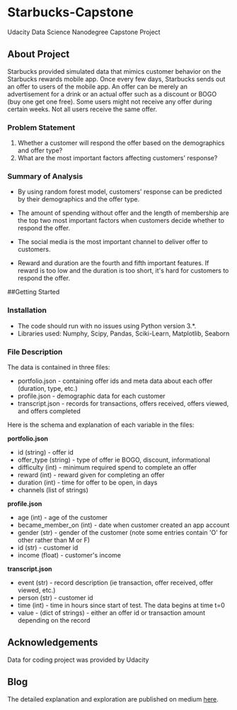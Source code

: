 # Starbucks-Capstone
Udacity Data Science Nanodegree Capstone Project

## About Project

Starbucks provided simulated data that mimics customer behavior on the Starbucks rewards mobile app. Once every few days, Starbucks sends out an offer to users of the mobile app. An offer can be merely an advertisement for a drink or an actual offer such as a discount or BOGO (buy one get one free). Some users might not receive any offer during certain weeks. Not all users receive the same offer.

### Problem Statement

1. Whether a customer will respond the offer based on the demographics and offer type?
2. What are the most important factors affecting customers' response?

### Summary of Analysis

- By using random forest model, customers' response can be predicted by their demographics and the offer type. 

- The amount of spending without offer and the length of membership are the top two most important factors when customers decide whether to respond the offer.

- The social media is the most important channel to deliver offer to customers.

- Reward and duration are the fourth and fifth important features. If reward is too low and the duration is too short, it's hard for customers to respond the offer.

##Getting Started

### Installation

- The code should run with no issues using Python version 3.*.
- Libraries used: Numphy, Scipy, Pandas, Sciki-Learn, Matplotlib, Seaborn

### File Description

The data is contained in three files:

- portfolio.json - containing offer ids and meta data about each offer (duration, type, etc.)
- profile.json - demographic data for each customer
- transcript.json - records for transactions, offers received, offers viewed, and offers completed

Here is the schema and explanation of each variable in the files:

**portfolio.json**

- id (string) - offer id
- offer_type (string) - type of offer ie BOGO, discount, informational
- difficulty (int) - minimum required spend to complete an offer
- reward (int) - reward given for completing an offer
- duration (int) - time for offer to be open, in days
- channels (list of strings)

**profile.json**

- age (int) - age of the customer
- became_member_on (int) - date when customer created an app account
- gender (str) - gender of the customer (note some entries contain 'O' for other rather than M or F)
- id (str) - customer id
- income (float) - customer's income

**transcript.json**

- event (str) - record description (ie transaction, offer received, offer viewed, etc.)
- person (str) - customer id
- time (int) - time in hours since start of test. The data begins at time t=0
- value - (dict of strings) - either an offer id or transaction amount depending on the record

## Acknowledgements

Data for coding project was provided by Udacity

## Blog 

The detailed explanation and exploration are published on medium [here](https://medium.com/@3nh/starbucks-capstone-challenge-31095852630c).
